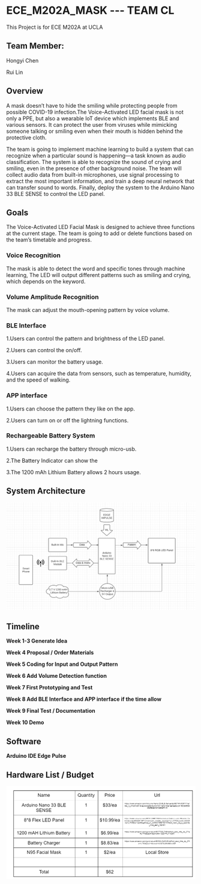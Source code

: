 # ECE_M202A_MASK --- TEAM CL

This Project is for ECE M202A at UCLA

## Team Member:
Hongyi Chen

Rui Lin

## Overview

A mask doesn’t have to hide the smiling while protecting people from possible COVID-19 infection.The Voice-Activated LED facial mask is not only a PPE, but also a wearable IoT device which implements BLE and various sensors. It can protect the user from viruses while mimicking someone talking or smiling even when their mouth is hidden behind the protective cloth. 

The team is going to implement machine learning to build a system that can recognize when a particular sound is happening—a task known as audio classification. The system is able to recognize the sound of crying and smiling, even in the presence of other background noise. The team will collect audio data from built-in microphones, use signal processing to extract the most important information, and train a deep neural network that can transfer sound to words. Finally, deploy the system to the Arduino Nano 33 BLE SENSE to control the LED panel.

## Goals

The Voice-Activated LED Facial Mask is designed to achieve three functions at the current stage. The team is going to add or delete functions based on the team’s timetable and progress.

### Voice Recognition 
The mask is able to detect the word and specific tones through machine learning, The LED will output different patterns such as smiling and crying, which depends on the keyword.
### Volume Amplitude Recognition
The mask can adjust the mouth-opening pattern by voice volume.
### BLE Interface
1.Users can control the pattern and brightness of the LED panel. 

2.Users can control the on/off.

3.Users can monitor the battery usage.

4.Users can acquire the data from sensors, such as temperature, humidity, and the speed of walking.

### APP interface
1.Users can choose the pattern they like on the app.

2.Users can turn on or off the lightning functions.

### Rechargeable Battery System
1.Users can recharge the battery through micro-usb.

2.The Battery Indicator can show the 

3.The 1200 mAh Lithium Battery allows 2 hours usage.


## System Architecture

![flowchart](images/pipeline.png)












## Timeline

<b>Week 1-3             Generate Idea

Week 4               Proposal / Order Materials

Week 5               Coding for Input and Output Pattern

Week 6               Add Volume Detection function

Week 7               First Prototyping and Test

Week 8               Add BLE Interface and APP interface if the time allow

Week 9              Final Test / Documentation

Week 10            Demo

## Software 

Arduino IDE
Edge Pulse


## Hardware List / Budget
![budget](images/budget.png)











